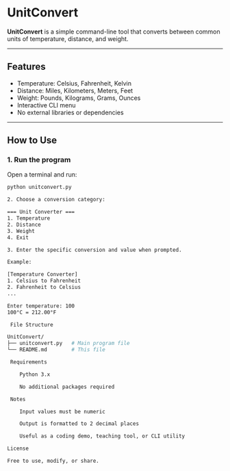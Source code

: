 #  UnitConvert

**UnitConvert** is a simple command-line tool that converts between common units of temperature, distance, and weight.

---

## Features

-  Temperature: Celsius, Fahrenheit, Kelvin
-  Distance: Miles, Kilometers, Meters, Feet
-  Weight: Pounds, Kilograms, Grams, Ounces
- Interactive CLI menu
- No external libraries or dependencies

---

##  How to Use

### 1. Run the program

Open a terminal and run:

```bash
python unitconvert.py

2. Choose a conversion category:

=== Unit Converter ===
1. Temperature
2. Distance
3. Weight
4. Exit

3. Enter the specific conversion and value when prompted.

Example:

[Temperature Converter]
1. Celsius to Fahrenheit
2. Fahrenheit to Celsius
...

Enter temperature: 100
100°C = 212.00°F

 File Structure

UnitConvert/
├── unitconvert.py   # Main program file
└── README.md        # This file

 Requirements

    Python 3.x

    No additional packages required

 Notes

    Input values must be numeric

    Output is formatted to 2 decimal places

    Useful as a coding demo, teaching tool, or CLI utility

License

Free to use, modify, or share.